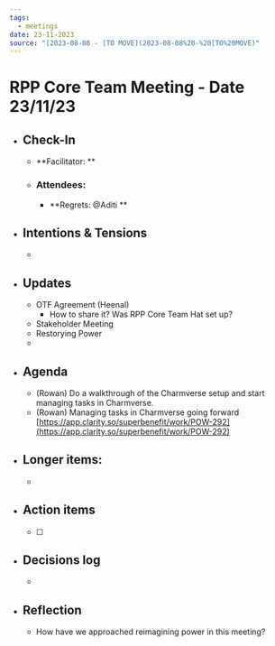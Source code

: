 ```yaml
---
tags:
  - meetings
date: 23-11-2023
source: "[2023-08-08 - [TO MOVE](2023-08-08%20-%20[TO%20MOVE)"
---
```


# RPP Core Team Meeting - Date 23/11/23

- ## Check-In
	- **Facilitator: **
	- ### Attendees: 
		- **Regrets:  @Aditi **
- ## Intentions & Tensions
	- 
- ## Updates
	- OTF Agreement (Heenal)
		- How to share it? Was RPP Core Team Hat set up?
	- Stakeholder Meeting
	- Restorying Power 
	- 
- ## Agenda
	- (Rowan) Do a walkthrough of the Charmverse setup and start managing tasks in Charmverse.
	- (Rowan) Managing tasks in Charmverse going forward  [https://app.clarity.so/superbenefit/work/POW-292](https://app.clarity.so/superbenefit/work/POW-292) 
- ## Longer items:
	- 
- ## Action items
	- [ ] 
- ## Decisions log
	- 
- ## Reflection  
	- How have we approached reimagining power in this meeting?